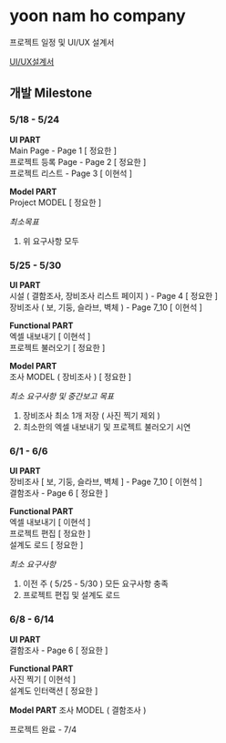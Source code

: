 # yoon nam ho company

프로젝트 일정 및 UI/UX 설계서

[UI/UX설계서](./documnets/UI-UX-설계서) 

## 개발 Milestone 

### 5/18 - 5/24

**UI PART**  
Main Page  - Page 1  [ 정요한 ]   
프로젝트 등록 Page - Page 2  [ 정요한 ]  
프로젝트 리스트 - Page 3  [ 이현석 ]  

**Model PART**  
Project MODEL [ 정요한 ]  

*최소목표*  
1. 위 요구사항 모두   

### 5/25 - 5/30

**UI PART**  
시설 ( 결함조사, 장비조사 리스트 페이지 ) - Page 4 [ 정요한 ]  
장비조사 ( 보, 기둥, 슬라브, 벽체 ) - Page 7_10 [ 이현석 ] 

**Functional PART**  
엑셀 내보내기 [ 이현석 ]  
프로젝트 불러오기 [ 정요한 ]

**Model PART**  
조사 MODEL ( 장비조사 ) [ 정요한 ]

*최소 요구사항 및 중간보고 목표*   
1. 장비조사 최소 1개 저장 ( 사진 찍기 제외 )
2. 최소한의 엑셀 내보내기 및 프로젝트 불러오기 시연 

### 6/1 - 6/6

**UI PART**  
장비조사 [ 보, 기둥, 슬라브, 벽체 ] - Page 7_10 [ 이현석 ]   
결함조사 - Page 6 [ 정요한 ]  

**Functional PART**  
엑셀 내보내기 [ 이현석 ]  
프로젝트 편집 [ 정요한 ]  
설계도 로드 [ 정요한 ]  

*최소 요구사항*  
1. 이전 주 ( 5/25 - 5/30 ) 모든 요구사항 충족  
2. 프로젝트 편집 및 설계도 로드 

### 6/8 - 6/14  

**UI PART**  
결함조사 - Page 6 [ 정요한 ]

**Functional PART**  
사진 찍기 [ 이현석 ]  
설계도 인터랙션 [ 정요한 ]  

**Model PART** 
조사 MODEL ( 결함조사 )


프로젝트 완료 - 7/4

